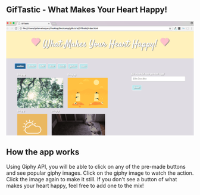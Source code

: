 ## GifTastic - What Makes Your Heart Happy! 

![Giftastic Pic](/assets/images/giftastic.png)

## How the app works

Using Giphy API, you will be able to click on any of the pre-made buttons and see popular giphy images.  Click on the giphy image to watch the action.  Click the image again to make it still.  If you don't see a button of what makes your heart happy, feel free to add one to the mix! 